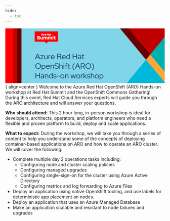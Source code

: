 ```yaml
---
hide:
  - toc
---
```

![Azure Red Hat OpenShift (ARO) Hands-on workshop](./assets/images/summit-aro-header.png){ align=center }
Welcome to the Azure Red Hat OpenShift (ARO) Hands-on workshop at Red Hat Summit and the OpenShift Commons Gathering! During this event, Red Hat Cloud Services experts will guide you through the ARO architecture and will answer your questions. 

**Who should attend:** This 2 hour long, in-person workshop is ideal for developers, architects, operators, and platform engineers who need a flexible and proven platform to build, deploy and scale applications.

**What to expect:** During the workshop, we will take you through a series of content to help you understand some of the concepts of deploying container-based applications on ARO and how to operate an ARO cluster. We will cover the following:

- Complete multiple day 2 operations tasks including: 
    * Configuring node and cluster scaling policies
    * Configuring managed upgrades
    * Configuring single-sign-on for the cluster using Azure Active Directory
    * Configuring metrics and log forwarding to Azure Files
- Deploy an application using native OpenShift tooling, and use labels for deterministic app placement on nodes.
- Deploy an application that uses an Azure Managed Database
- Make an application scalable and resistant to node failures and upgrades